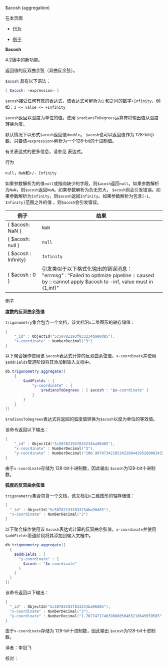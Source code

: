  [ ]()$acosh (aggregation)

[]()

在本页面

*   [行为](behavior)

*   [例子](examples)

**$acosh**

4.2版中的新功能。

返回值的反双曲余弦（双曲反余弦）。

`$acosh` 具有以下语法：

```powershell
{ $acosh: <expression> }
```

`$acosh`接受任何有效的表达式，该表达式可解析为`1` 和之间的数字`+Infinity`，例如：`1 <= value <= +Infinity`

`$acosh`返回以弧度为单位的值。使用 `$radiansToDegrees`运算符将输出值从弧度转换为度。

默认情况下以形式`$acosh`返回值`double`。 `$acosh`也可以返回值作为 128-bit小数，只要该`<expression>`解析为一个128-bit的十进制值。

有关表达式的更多信息，请参见 表达式。

 行为

 `null`，`NaN`和`+/- Infinity`

如果参数解析为的值`null`或指向缺少的字段，则`$acosh`返回`null`。如果参数解析为`NaN`，则`$acosh`返回`NaN`。如果参数解析为负无穷大， `$acosh`则会引发错误。如果参数解析为`Infinity`，则`$acosh`返回`Infinity`。如果参数解析为包含`[-1, Infinity]`范围之外的值 ，则`$acosh`会引发错误。 

| 例子                 | 结果                                                         |
| -------------------- | ------------------------------------------------------------ |
| { $acosh: NaN }      | `NaN`                                                        |
| { $acosh: null }     | `null`                                                       |
| { $acosh : Infinity} | `Infinity`                                                   |
| { $acosh : 0 }       | 引发类似于以下格式化输出的错误消息：<br />"errmsg" :   "Failed to optimize pipeline :: caused by :: cannot   apply $acosh to -inf, value must in (1,inf)" |

 例子

**度数的反双曲余弦值**

`trigonometry`集合包含一个文档，该文档沿`x`二维图形的轴存储值：

```powershell
{
    "_id" : ObjectId("5c50782193f833234ba90d85"),
    "x-coordinate" : NumberDecimal("3")
}
```

以下聚合操作使用该 `$acosh`表达式计算的反双曲余弦值，`x-coordinate`并使用`$addFields`管道阶段将其添加到输入文档中。

```powershell
db.trigonometry.aggregate([
    {
        $addFields : {
            "y-coordinate" : {
                $radiansToDegrees : { $acosh : "$x-coordinate" }
            }
        }
    }
])
```

`$radiansToDegrees`表达式将返回的弧度值转换为`$acosh`以度为单位的等效值。

该命令返回以下输出：

```powershell
{
    "_id" : ObjectId("5c50782193f833234ba90d85"),
    "x-coordinate" : NumberDecimal("3"),
    "y-coordinate" : NumberDecimal("100.9979734210524228844295260083432")
}
```

由于`x-coordinate`存储为 128-bit十进制数，因此输出 `$acosh`为128-bit十进制数。

**弧度的反双曲余弦值**

`trigonometry`集合包含一个文档，该文档沿`x`二维图形的轴存储值：

```powershell
{
  "_id" : ObjectId("5c50782193f833234ba90d85"),
  "x-coordinate" : NumberDecimal("3")
}
```

以下聚合操作使用该 `$acosh`表达式计算的反双曲余弦值，`x-coordinate`并使用`$addFields`管道阶段将其添加到输入文档中。

```powershell
db.trigonometry.aggregate([
  {
    $addFields : {
      "y-coordinate" : {
        $acosh : "$x-coordinate"
      }
    }
  }
])
```

该命令返回以下输出：

```powershell
{
  "_id" : ObjectId("5c50782193f833234ba90d85"),
  "x-coordinate" : NumberDecimal("3"),
  "y-coordinate" : NumberDecimal("1.762747174039086050465218649959585")
}
```

由于`x-coordinate`存储为 128-bit十进制数，因此输出 `$acosh`为128-bit十进制数。



译者：李冠飞

校对：